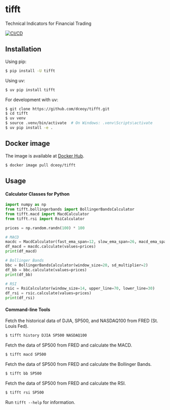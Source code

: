 tifft
=====

Technical Indicators for Financial Trading

[![CI/CD](https://github.com/dceoy/tifft/actions/workflows/ci.yml/badge.svg)](https://github.com/dceoy/tifft/actions/workflows/ci.yml)

Installation
------------

Using pip:
```sh
$ pip install -U tifft
```

Using uv:
```sh
$ uv pip install tifft
```

For development with uv:
```sh
$ git clone https://github.com/dceoy/tifft.git
$ cd tifft
$ uv venv
$ source .venv/bin/activate  # On Windows: .venv\Scripts\activate
$ uv pip install -e .
```

Docker image
------------

The image is available at [Docker Hub](https://hub.docker.com/r/dceoy/tifft/).

```sh
$ docker image pull dceoy/tifft
```

Usage
-----

#### Calculator Classes for Python

```python
import numpy as np
from tifft.bollingerbands import BollingerBandsCalculator
from tifft.macd import MacdCalculator
from tifft.rsi import RsiCalculator

prices = np.random.randn(100) * 100

# MACD
macdc = MacdCalculator(fast_ema_span=12, slow_ema_span=26, macd_ema_span=9)
df_macd = macdc.calculate(values=prices)
print(df_macd)

# Bollinger Bands
bbc = BollingerBandsCalculator(window_size=20, sd_multiplier=2)
df_bb = bbc.calculate(values=prices)
print(df_bb)

# RSI
rsic = RsiCalculator(window_size=14, upper_line=70, lower_line=30)
df_rsi = rsic.calculate(values=prices)
print(df_rsi)
```

#### Command-line Tools

Fetch the historical data of DJIA, SP500, and NASDAQ100 from FRED (St. Louis Fed).

```sh
$ tifft history DJIA SP500 NASDAQ100
```

Fetch the data of SP500 from FRED and calculate the MACD.

```sh
$ tifft macd SP500
```

Fetch the data of SP500 from FRED and calculate the Bollinger Bands.

```sh
$ tifft bb SP500
```

Fetch the data of SP500 from FRED and calculate the RSI.

```sh
$ tifft rsi SP500
```

Run `tifft --help` for information.
